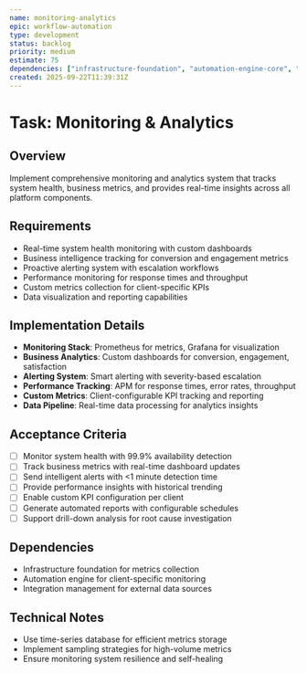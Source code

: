 ```yaml
---
name: monitoring-analytics
epic: workflow-automation
type: development
status: backlog
priority: medium
estimate: 75
dependencies: ["infrastructure-foundation", "automation-engine-core", "integration-management"]
created: 2025-09-22T11:39:31Z
---
```


# Task: Monitoring & Analytics

## Overview
Implement comprehensive monitoring and analytics system that tracks system health, business metrics, and provides real-time insights across all platform components.

## Requirements
- Real-time system health monitoring with custom dashboards
- Business intelligence tracking for conversion and engagement metrics  
- Proactive alerting system with escalation workflows
- Performance monitoring for response times and throughput
- Custom metrics collection for client-specific KPIs
- Data visualization and reporting capabilities

## Implementation Details
- **Monitoring Stack**: Prometheus for metrics, Grafana for visualization
- **Business Analytics**: Custom dashboards for conversion, engagement, satisfaction
- **Alerting System**: Smart alerting with severity-based escalation
- **Performance Tracking**: APM for response times, error rates, throughput
- **Custom Metrics**: Client-configurable KPI tracking and reporting
- **Data Pipeline**: Real-time data processing for analytics insights

## Acceptance Criteria
- [ ] Monitor system health with 99.9% availability detection
- [ ] Track business metrics with real-time dashboard updates
- [ ] Send intelligent alerts with <1 minute detection time
- [ ] Provide performance insights with historical trending
- [ ] Enable custom KPI configuration per client
- [ ] Generate automated reports with configurable schedules
- [ ] Support drill-down analysis for root cause investigation

## Dependencies
- Infrastructure foundation for metrics collection
- Automation engine for client-specific monitoring
- Integration management for external data sources

## Technical Notes
- Use time-series database for efficient metrics storage
- Implement sampling strategies for high-volume metrics
- Ensure monitoring system resilience and self-healing
